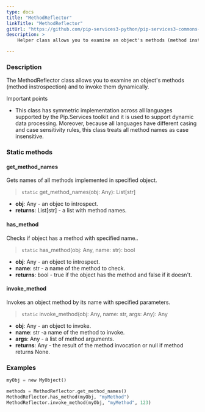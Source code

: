 ```yaml
---
type: docs
title: "MethodReflector"
linkTitle: "MethodReflector"
gitUrl: "https://github.com/pip-services3-python/pip-services3-commons-python"
description: >
    Helper class allows you to examine an object's methods (method instrospection) and to invoke them dynamically.

---
```


### Description

The MethodReflector class allows you to examine an object's methods (method instrospection) and to invoke them dynamically.

Important points

- This class has symmetric implementation across all languages supported by the Pip.Services toolkit and it is used to support dynamic data processing. Moreover, because all languages have different casing and case sensitivity rules, this class treats all method names as case insensitive.

### Static methods

#### get_method_names
Gets names of all methods implemented in specified object.

> `static` get_method_names(obj: Any): List[str]

- **obj**: Any - an objec to introspect.
- **returns**: List[str] - a list with method names.

#### has_method
Checks if object has a method with specified name..

> `static` has_method(obj: Any, name: str): bool

- **obj**: Any - an object to introspect.
- **name**: str - a name of the method to check.
- **returns**: bool - true if the object has the method and false if it doesn't.

#### invoke_method
Invokes an object method by its name with specified parameters.

> `static` invoke_method(obj: Any, name: str, args: Any): Any

- **obj**: Any - an object to invoke.
- **name**: str -a name of the method to invoke.
- **args**: Any - a list of method arguments.
- **returns**: Any - the result of the method invocation or null if method returns None.

### Examples

```python
myObj = new MyObject()

methods = MethodReflector.get_method_names()
MethodReflector.has_method(myObj, "myMethod")
MethodReflector.invoke_method(myObj, "myMethod", 123)

```
